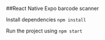 ##React Native Expo barcode scanner  

Install dependencies `npm install`

Run the project using `npm start`